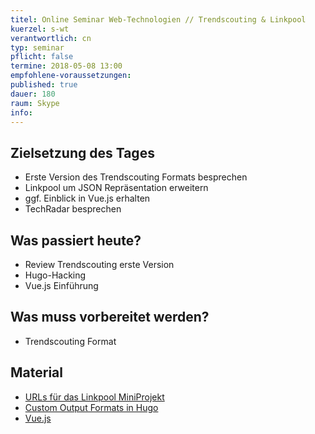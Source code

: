 ```yaml
---
titel: Online Seminar Web-Technologien // Trendscouting & Linkpool
kuerzel: s-wt
verantwortlich: cn
typ: seminar
pflicht: false
termine: 2018-05-08 13:00
empfohlene-voraussetzungen: 
published: true
dauer: 180
raum: Skype
info: 
---
```


## Zielsetzung des Tages
- Erste Version des Trendscouting Formats besprechen
- Linkpool um JSON Repräsentation erweitern
- ggf. Einblick in Vue.js erhalten
- TechRadar besprechen

## Was passiert heute?
- Review Trendscouting erste Version
- Hugo-Hacking
- Vue.js Einführung

## Was muss vorbereitet werden?
- Trendscouting Format

## Material
- [URLs für das Linkpool MiniProjekt](https://github.com/cnoss/wtw-uri-pool) 
- [Custom Output Formats in Hugo](https://gohugo.io/templates/output-formats/) 
- [Vue.js](https://vuejs.org/) 
